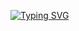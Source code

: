 [![Typing SVG](https://readme-typing-svg.demolab.com?font=Fira+Code&weight=700&size=27&duration=4000&pause=100&color=23789E&background=FFF85900&center=true&multiline=true&width=850&height=110&lines=%F0%9F%99%8CFastFingers%F0%9F%99%8C;Keyboard+Typing+Training+Program)](https://git.io/typing-svg)
